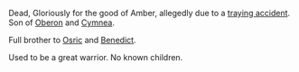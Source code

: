 Dead, Gloriously for the good of Amber, allegedly due to a [traying accident](TrayingIncident). Son of [Oberon](OberonOfDworkin) and [Cymnea](CymneaOfBarimen).

Full brother to [Osric](OsricOfOberon) and [Benedict](BenedictOfOberon).

Used to be a great warrior. No known children.
